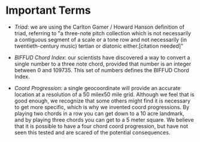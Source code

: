 # Important Terms
- *Triad*: we are using the Carlton Gamer / Howard Hanson definition of triad, referring to "a three-note pitch collection which is not necessarily a contiguous segment of a scale or a tone row and not necessarily (in twentieth-century music) tertian or diatonic either.[citation needed]"

- *BIFFUD Chord Index*: our scientists have discovered a way to convert a single number to a three note chord, provided that number is an integer between 0 and 109735.  This set of numbers defines the BIFFUD Chord Index.

- *Coord Progression*: a single geocoordinate will provide an accurate location at a resolution of a 50 milex50 mile grid.  Although we feel that is good enough, we recognize that some others might find it is necessary to get more specific, which is why we invented coord progressions.  By playing two chords in a row you can get down to a 10 acre landmark, and by playing three chords you can get to a 5 meter square.  We believe that it is possible to have a four chord coord progression, but have not seen this tested and are scared of the potential consequences.
